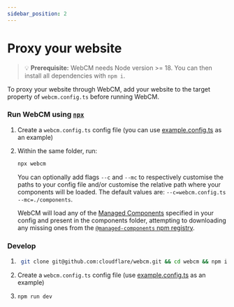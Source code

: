 ```yaml
---
sidebar_position: 2
---
```


# Proxy your website

> 💡 **Prerequisite:** WebCM needs Node version >= 18. You can then install all dependencies with `npm i`.

To proxy your website through WebCM, add your website to the target property of `webcm.config.ts` before running WebCM.

### Run WebCM using [`npx`](https://docs.npmjs.com/cli/v8/commands/npx)

1. Create a `webcm.config.ts` config file (you can use [example.config.ts](https://github.com/cloudflare/webcm/blob/unstable/example.config.ts) as an example)
2. Within the same folder, run:
   ```bash
   npx webcm
   ```

   You can optionally add flags `--c` and `--mc` to respectively customise the paths to your config file and/or customise the relative path where your components will be loaded. The default values are: `--c=webcm.config.ts --mc=./components`.

   WebCM will load any of the [Managed Components](https://managedcomponents.dev/components) specified in your config and present in the components folder, attempting to downloading any missing ones from the [`@managed-components` npm registry](https://www.npmjs.com/org/managed-components).

### Develop

1. ```bash
    git clone git@github.com:cloudflare/webcm.git && cd webcm && npm i
    ```
2. Create a `webcm.config.ts` config file (use [example.config.ts](https://github.com/cloudflare/webcm/blob/unstable/example.config.ts) as an example)
3. ```bash
   npm run dev
   ```
